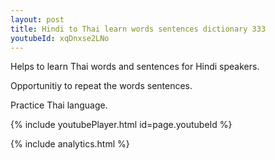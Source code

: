 ```yaml
---
layout: post
title: Hindi to Thai learn words sentences dictionary 333 
youtubeId: xqDnxse2LNo
---
```

 
 
Helps to learn Thai words and sentences for Hindi speakers.

Opportunitiy to repeat the words sentences. 

Practice Thai language. 
 
{% include youtubePlayer.html id=page.youtubeId %}
 
 
{% include analytics.html %}